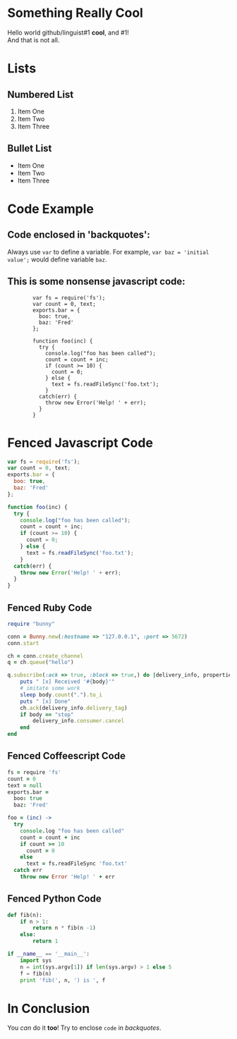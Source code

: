 Something Really Cool
=========

Hello world github/linguist#1 **cool**, and #1!   
And that is not all.

# Lists

## Numbered List

1. Item One
1. Item Two
1. Item Three

## Bullet List

* Item One
* Item Two
* Item Three

# Code Example

## Code enclosed in 'backquotes':

Always use `var` to define a variable. For example, `var baz = 'initial value';` would define
variable `baz`.

## This is some nonsense javascript code:

```
        var fs = require('fs');
        var count = 0, text;
        exports.bar = {
          boo: true,
          baz: 'Fred'
        };

        function foo(inc) {
          try {
            console.log("foo has been called");
            count = count + inc;
            if (count >= 10) {
              count = 0;
            } else {
              text = fs.readFileSync('foo.txt');
            }
          catch(err) {
            throw new Error('Help! ' + err);
          }
        }
```

# Fenced Javascript Code

```js    
var fs = require('fs');
var count = 0, text;
exports.bar = {
  boo: true,
  baz: 'Fred'
};

function foo(inc) {
  try {
    console.log("foo has been called");
    count = count + inc;
    if (count >= 10) {
      count = 0;
    } else {
      text = fs.readFileSync('foo.txt');
    }
  catch(err) {
    throw new Error('Help! ' + err);
  }
}
```

## Fenced Ruby Code

```ruby
require "bunny"

conn = Bunny.new(:hostname => "127.0.0.1", :port => 5672)
conn.start

ch = conn.create_channel
q = ch.queue("hello")

q.subscribe(:ack => true, :block => true,) do |delivery_info, properties, body|
    puts " [x] Received '#{body}'"
    # imitate some work
    sleep body.count(".").to_i
    puts " [x] Done"
    ch.ack(delivery_info.delivery_tag)
    if body == "stop"
        delivery_info.consumer.cancel
    end
end
```

## Fenced Coffeescript Code

```coffee
fs = require 'fs'
count = 0
text = null
exports.bar =
  boo: true
  baz: 'Fred'

foo = (inc) ->
  try
    console.log "foo has been called"
    count = count + inc
    if count >= 10
      count = 0
    else
      text = fs.readFileSync 'foo.txt'
  catch err
    throw new Error 'Help! ' + err
```

## Fenced Python Code

```py
def fib(n):
    if n > 1:
        return n * fib(n -1)
    else:
        return 1

if __name__ == '__main__':
    import sys
    n = int(sys.argv[1]) if len(sys.argv) > 1 else 5
    f = fib(n)
    print 'fib(', n, ') is ', f
```

# In Conclusion

You _can_ do it __too__!
Try to enclose `code` in *backquotes*.

